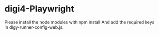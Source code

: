 # digi4-Playwright

Please install the node modules with npm install 
And add the required keys in digy-runner-config-web.js.
